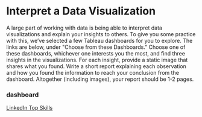 # Interpret a Data Visualization
A large part of working with data is being able to interpret data visualizations and explain your insights to others. To give you some practice with this, we’ve selected a few Tableau dashboards for you to explore. The links are below, under "Choose from these Dashboards." Choose one of these dashboards, whichever one interests you the most, and find three insights in the visualizations. For each insight, provide a static image that shares what you found. Write a short report explaining each observation and how you found the information to reach your conclusion from the dashboard. Altogether (including images), your report should be 1-2 pages.
### dashboard
[LinkedIn Top Skills](https://classroom.udacity.com/nanodegrees/nd098-connect/parts/46bfddeb-c6e2-4250-9ecf-137eaea56ce9/modules/13253551-d0f4-48df-822a-97de2763e23c/lessons/843e9dcb-0d5f-4aec-872d-972fb936d4c4/concepts/7f2f3f82-593e-4a28-8633-276934e73f7f#:~:text=Malaria%20in%20Africa-,LinkedIn%20Top%20Skills,-If%20you%20choose)
